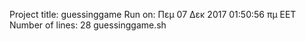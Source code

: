 Project title: guessinggame
Run on: Πεμ 07 Δεκ 2017 01:50:56 πμ EET
Number of lines: 28 guessinggame.sh
